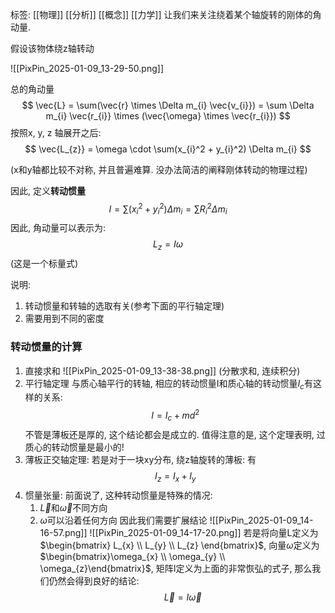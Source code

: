标签: [[物理]] [[分析]] [[概念]] [[力学]]
让我们来关注绕着某个轴旋转的刚体的角动量. 

假设该物体绕z轴转动

![[PixPin_2025-01-09_13-29-50.png]]

总的角动量
$$
\vec{L} = \sum(\vec{r} \times \Delta m_{i} \vec{v_{i}}) = \sum \Delta m_{i} \vec{r_{i}} \times (\vec{\omega} \times \vec{r_{i}})
$$
按照x, y, z 轴展开之后: 
$$
\vec{L_{z}} = \omega \cdot \sum(x_{i}^2 + y_{i}^2) \Delta m_{i}
$$

(x和y轴都比较不对称, 并且普遍难算. 没办法简洁的阐释刚体转动的物理过程)

因此, 定义**转动惯量**
$$
I = \sum(x_{i}^2 + y_{i}^2) \Delta m_{i} = \sum R_{i}^2 \Delta m_{i}
$$
因此, 角动量可以表示为: 
$$
L_{z} = I \omega
$$
(这是一个标量式)

说明: 
1. 转动惯量和转轴的选取有关(参考下面的平行轴定理)
2. 需要用到不同的密度

### 转动惯量的计算

1. 直接求和
	![[PixPin_2025-01-09_13-38-38.png]]
	(分散求和, 连续积分)
2. 平行轴定理
	与质心轴平行的转轴, 相应的转动惯量I和质心轴的转动惯量$I_{c}$有这样的关系: 
	$$
     I = I_{c} + md^2
    $$
    不管是薄板还是厚的, 这个结论都会是成立的. 
    值得注意的是, 这个定理表明, 过质心的转动惯量是最小的! 
3. 薄板正交轴定理:
	若是对于一块xy分布, 绕z轴旋转的薄板: 有
	$$
    I_{z} = I_{x} + I_{y}
    $$
4. 惯量张量: 
	前面说了, 这种转动惯量是特殊的情况: 
	1. $\vec{L}$和$\vec{\omega}$不同方向
	2. $\omega$可以沿着任何方向
	因此我们需要扩展结论
	![[PixPin_2025-01-09_14-16-57.png]]
	![[PixPin_2025-01-09_14-17-20.png]]
	若是将向量L定义为$\begin{bmatrix} L_{x} \\ L_{y} \\ L_{z} \end{bmatrix}$, 向量$\omega$定义为$\begin{bmatrix}\omega_{x} \\ \omega_{y} \\ \omega_{z}\end{bmatrix}$, 矩阵I定义为上面的非常恢弘的式子, 那么我们仍然会得到良好的结论: 
	$$\vec{L} = I\vec{\omega}$$